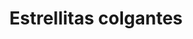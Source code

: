 ---
title: Estrellitas colgantes
date: 
draft: false

# descripcion
description : Aro de plata con piedra cubic

materials: Plata 925

color: Multicolor

dimensions: 1,5cm

code: 01-16-0302

type: "Aros"

categories: []

# Images
# first image will be shown in the product page
images:
  # - image: "images/path_to_image"
  # La ubicacion de las imagenes es imagenes/Aros/Aros.Cubic/01-16-0302-estrellitas-colgantes
  - image: "./images/aros/cubic/01-16-0302-estrellitas-colgantes_a.JPG"
  - image: "./images/aros/cubic/01-16-0302-estrellitas-colgantes_b.JPG"
---